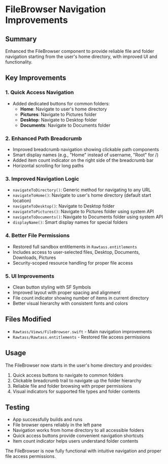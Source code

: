 # FileBrowser Navigation Improvements

## Summary
Enhanced the FileBrowser component to provide reliable file and folder navigation starting from the user's home directory, with improved UI and functionality.

## Key Improvements

### 1. Quick Access Navigation
- Added dedicated buttons for common folders:
  - **Home**: Navigate to user's home directory
  - **Pictures**: Navigate to Pictures folder
  - **Desktop**: Navigate to Desktop folder
  - **Documents**: Navigate to Documents folder

### 2. Enhanced Path Breadcrumb
- Improved breadcrumb navigation showing clickable path components
- Smart display names (e.g., "Home" instead of username, "Root" for /)
- Added item count indicator on the right side of the breadcrumb bar
- Horizontal scrolling for long paths

### 3. Improved Navigation Logic
- `navigateToDirectory()`: Generic method for navigating to any URL
- `navigateToHome()`: Navigate to user's home directory (default start location)
- `navigateToDesktop()`: Navigate to Desktop folder
- `navigateToPictures()`: Navigate to Pictures folder using system API
- `navigateToDocuments()`: Navigate to Documents folder using system API
- `displayName()`: Smart display names for special folders

### 4. Better File Permissions
- Restored full sandbox entitlements in `Rawtass.entitlements`
- Includes access to user-selected files, Desktop, Documents, Downloads, Pictures
- Security-scoped resource handling for proper file access

### 5. UI Improvements
- Clean button styling with SF Symbols
- Improved layout with proper spacing and alignment
- File count indicator showing number of items in current directory
- Better visual hierarchy with consistent fonts and colors

## Files Modified
- `Rawtass/Views/FileBrowser.swift` - Main navigation improvements
- `Rawtass/Rawtass.entitlements` - Restored file access permissions

## Usage
The FileBrowser now starts in the user's home directory and provides:
1. Quick access buttons to navigate to common folders
2. Clickable breadcrumb trail to navigate up the folder hierarchy
3. Reliable file and folder browsing with proper permissions
4. Visual indicators for supported file types and folder contents

## Testing
- App successfully builds and runs
- File browser opens reliably in the left pane
- Navigation works from home directory to all accessible folders
- Quick access buttons provide convenient navigation shortcuts
- Item count indicator helps users understand folder contents

The FileBrowser is now fully functional with intuitive navigation and proper file access permissions.